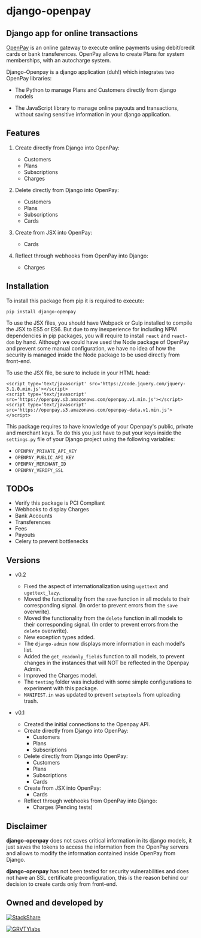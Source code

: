 **django-openpay**
==================

Django app for online transactions
----------------------------------

[OpenPay][openpay-page] is an online gateway to execute online
payments using debit/credit cards or bank transferences. OpenPay allows to
create Plans for system memberships, with an autocharge system.

Django-Openpay is a django application (duh!) which integrates two OpenPay
libraries:

*   The Python to manage Plans and Customers directly from django models

*   The JavaScript library to manage online payouts and transactions, without
saving sensitive information in your django application.

Features
--------

1.  Create directly from Django into OpenPay:
    *   Customers
    *   Plans
    *   Subscriptions
    *   Charges

2.  Delete directly from Django into OpenPay:
    *   Customers
    *   Plans
    *   Subscriptions
    *   Cards

3.  Create from JSX into OpenPay:
    *   Cards

4.  Reflect through webhooks from OpenPay into Django:
    *   Charges

Installation
------------

To install this package from pip it is required to execute:

`pip install django-openpay`

To use the JSX files, you should have Webpack or Gulp installed to compile the
JSX to ES5 or ES6. But due to my inexperience for including NPM dependencies
in pip packages, you will require to install `react` and `react-dom` by
hand. Although we could have used the Node package of OpenPay and prevent some
manual configuration, we have no idea of how the security is managed inside
the Node package to be used directly from front-end.

To use the JSX file, be sure to include in your HTML head:

    <script type='text/javascript' src='https://code.jquery.com/jquery-3.1.0.min.js'></script>
    <script type='text/javascript' src='https://openpay.s3.amazonaws.com/openpay.v1.min.js'></script>
    <script type='text/javascript' src='https://openpay.s3.amazonaws.com/openpay-data.v1.min.js'></script>

This package requires to have knowledge of your Openpay's public, private and
merchant keys. To do this you just have to put your keys inside the
`settings.py` file of your Django project using the following variables:

*   `OPENPAY_PRIVATE_API_KEY`
*   `OPENPAY_PUBLIC_API_KEY`
*   `OPENPAY_MERCHANT_ID`
*   `OPENPAY_VERIFY_SSL`

TODOs
-----

*   Verify this package is PCI Compliant
*   Webhooks to display Charges
*   Bank Accounts
*   Transferences
*   Fees
*   Payouts
*   Celery to prevent bottlenecks

Versions
--------

*   v0.2
    *   Fixed the aspect of internationalization using `ugettext` and
    `ugettext_lazy`.
    *   Moved the functionality from the `save` function in all models to their
    corresponding signal. (In order to prevent errors from the `save`
    overwrite).
    *   Moved the functionality from the `delete` function in all models to
    their corresponding signal. (In order to prevent errors from the `delete`
    overwrite).
    *   New exception types added.
    *   The `django-admin` now displays more information in each model's list.
    *   Added the `get_readonly_fields` function to all models, to prevent
    changes in the instances that will NOT be reflected in the Openpay Admin.
    *   Improved the Charges model.
    *   The `testing` folder was included with some simple configurations to
    experiment with this package.
    *   `MANIFEST.in` was updated to prevent `setuptools` from uploading trash.


*   v0.1
    *   Created the initial connections to the Openpay API.
    *   Create directly from Django into OpenPay:
        *   Customers
        *   Plans
        *   Subscriptions
    *   Delete directly from Django into OpenPay:
        *   Customers
        *   Plans
        *   Subscriptions
        *   Cards
    *   Create from JSX into OpenPay:
        *   Cards
    *   Reflect through webhooks from OpenPay into Django:
        *   Charges (Pending tests)

Disclaimer
---------

**django-openpay** does not saves critical information in its django models,
it just saves the tokens to access the information from the OpenPay servers
and allows to modify the information contained inside OpenPay from Django.

**django-openpay** has not been tested for security vulnerabilities and does
not have an SSL certificate preconfiguration, this is the reason behind our
decision to create cards only from front-end.

Owned and developed by
--------

[![StackShare][stack-shield]][stack-tech]

[![GRVTYlabs][logo]](www.grvtylabs.com)

[logo]: https://github.com/grvty-labs/django-openpay/blob/master/logo.png?raw=true "GRVTYlabs"
[stack-shield]: http://img.shields.io/badge/tech-stack-0690fa.svg?style=flat
[stack-tech]: http://stackshare.io/letops/grvtylabs
[openpay-page]: http://www.openpay.mx/en/
